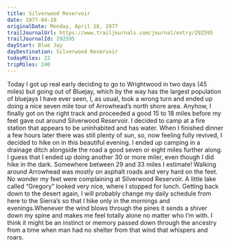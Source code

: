 ```yaml
---
title: Silverwood Reservoir
date: 1977-04-18
originalDate: Monday, April 18, 1977
trailJournalUrl: https://www.trailjournals.com/journal/entry/292595
trailJournalId: 292595
dayStart: Blue Jay
dayDestination: Silverwood Reservoir
todayMiles: 22
tripMiles: 240
---
```

Today I got up real early deciding to go to Wrightwood in two days (45 miles) but going out of Bluejay, which by the way has the largest population of bluejays I have ever seen, I, as usual, took a wrong turn and ended up doing a nice seven mile tour of Arrowhead’s north shore area. Anyhow, I finally got on the right track and proceeded a good 15 to 18 miles before my feet gave out around Silverwood Reservoir. I decided to camp at a fire station that appears to be uninhabited and has water. When I finished dinner a few hours later there was still plenty of sun, so, now feeling fully revived, I decided to hike on in this beautiful evening. I ended up camping in a drainage ditch alongside the road a good seven or eight miles further along. I guess that I ended up doing another 30 or more miler, even though I did hike in the dark. Somewhere between 29 and 33 miles I estimate! Walking around Arrowhead was mostly on asphalt roads and very hard on the feet. No wonder my feet were complaining at Silverwood Reservoir. A little lake called “Gregory” looked very nice, where I stopped for lunch. Getting back down to the desert again, I will probably change my daily schedule from here to the Sierra’s so that I hike only in the mornings and evenings.Whenever the wind blows through the pines it sends a shiver down my spine and makes me feel totally alone no matter who I’m with. I think it might be an instinct or memory passed down through the ancestry from a time when man had no shelter from that wind that whispers and roars.
